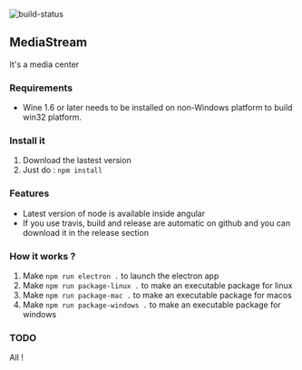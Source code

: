 ![build-status](https://travis-ci.org/clabroche/MediaStream.svg?branch=master)

## MediaStream
It's a media center

### Requirements
 - Wine 1.6 or later needs to be installed on non-Windows platform to build win32 platform. 

### Install it
1. Download the lastest version
2. Just do : `npm install`

### Features
 - Latest version of node is available inside angular
 - If you use travis, build and release are automatic on github and you can download it in the release section

### How it works ?
1. Make `npm run electron .` to launch the electron app
2. Make `npm run package-linux .` to make an executable package for linux
3. Make `npm run package-mac .` to make an executable package for macos
4. Make `npm run package-windows .` to make an executable package for windows

### TODO
All !